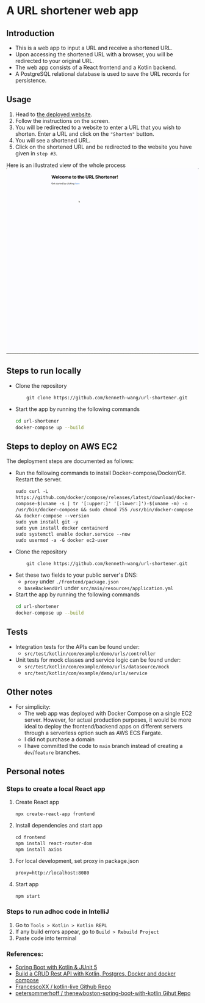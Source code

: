 # A URL shortener web app

## Introduction
- This is a web app to input a URL and receive a shortened URL.
- Upon accessing the shortened URL with a browser, you will be redirected to your original URL.
- The web app consists of a React frontend and a Kotlin backend.
- A PostgreSQL relational database is used to save the URL records for persistence.

## Usage
1. Head to [the deployed website](http://ec2-13-213-0-245.ap-southeast-1.compute.amazonaws.com/).
2. Follow the instructions on the screen.
3. You will be redirected to a website to enter a URL that you wish to shorten. Enter a URL and click on the `"Shorten"` button.
4. You will see a shortened URL.
5. Click on the shortened URL and be redirected to the website you have given in `step #3`.

Here is an illustrated view of the whole process
![](demo.gif)

## Steps to run locally
- Clone the repository
    ```shell
        git clone https://github.com/kenneth-wang/url-shortener.git
    ```
- Start the app by running the following commands
    ```sh
    cd url-shortener
    docker-compose up --build
    ```

## Steps to deploy on AWS EC2
The deployment steps are documented as follows:

- Run the following commands to install Docker-compose/Docker/Git. Restart the server. 
    ```shell
    sudo curl -L https://github.com/docker/compose/releases/latest/download/docker-compose-$(uname -s | tr '[:upper:]' '[:lower:]')-$(uname -m) -o /usr/bin/docker-compose && sudo chmod 755 /usr/bin/docker-compose && docker-compose --version
    sudo yum install git -y
    sudo yum install docker containerd
    sudo systemctl enable docker.service --now
    sudo usermod -a -G docker ec2-user
    ```
- Clone the repository
    ```shell
        git clone https://github.com/kenneth-wang/url-shortener.git
    ```
- Set these two fields to your public server's DNS:
  - `proxy` under `./frontend/package.json`
  - `baseBackendUrl` under `src/main/resources/application.yml`
- Start the app by running the following commands
    ```sh
    cd url-shortener
    docker-compose up --build
    ```

## Tests
- Integration tests for the APIs can be found under:
  - `src/test/kotlin/com/example/demo/urls/controller`
- Unit tests for mock classes and service logic can be found under:
  - `src/test/kotlin/com/example/demo/urls/datasource/mock`
  - `src/test/kotlin/com/example/demo/urls/service`

## Other notes
- For simplicity:
  - The web app was deployed with Docker Compose on a single EC2 server. However, for actual production purposes, it would be more ideal to deploy the frontend/backend apps on different servers through a serverless option such as AWS ECS Fargate.
  - I did not purchase a domain
  - I have committed the code to `main` branch instead of creating a `dev`/`feature` branches. 

## Personal notes
### Steps to create a local React app
1. Create React app
    ```shell
    npx create-react-app frontend 
    ```

2. Install dependencies and start app
    ```shell
    cd frontend
    npm install react-router-dom
    npm install axios
    ```
   
3. For local development, set proxy in package.json
    ```
    proxy=http://localhost:8080
    ```
   
4. Start app
    ```shell
    npm start
    ```

### Steps to run adhoc code in IntelliJ
1. Go to `Tools > Kotlin > Kotlin REPL`
2. If any build errors appear, go to `Build > Rebuild Project`
3. Paste code into terminal

### References:
- [Spring Boot with Kotlin & JUnit 5](https://www.youtube.com/watch?v=TJcshrJOnsE)
- [Build a CRUD Rest API with Kotlin, Postgres, Docker and docker compose](https://www.youtube.com/watch?v=BbT1PCAOS2s)
- [FrancescoXX / kotlin-live Github Repo](https://github.com/FrancescoXX/kotlin-live/tree/main)
- [petersommerhoff / thenewboston-spring-boot-with-kotlin Gihut Repo](https://github.com/petersommerhoff/thenewboston-spring-boot-with-kotlin)